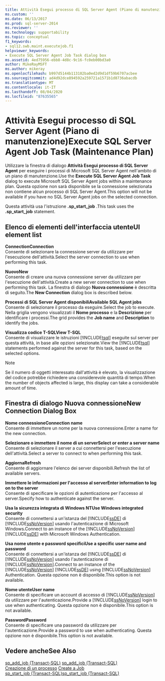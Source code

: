 ```yaml
---
title: Attività Esegui processo di SQL Server Agent (Piano di manutenzione) | Microsoft Docs
ms.custom: ''
ms.date: 06/13/2017
ms.prod: sql-server-2014
ms.reviewer: ''
ms.technology: supportability
ms.topic: conceptual
f1_keywords:
- sql12.swb.maint.executejob.f1
helpviewer_keywords:
- Execute SQL Server Agent Job Task dialog box
ms.assetid: 4ed75956-ebb8-4d8c-9c16-fc0eb00bd3a0
author: MikeRayMSFT
ms.author: mikeray
ms.openlocfilehash: b997d5144b113102ba0ed2d9d1df59b6707acbee
ms.sourcegitcommit: ad4d92dce894592a259721a1571b1d8736abacdb
ms.translationtype: MT
ms.contentlocale: it-IT
ms.lasthandoff: 08/04/2020
ms.locfileid: "87635565"
---
```

# <a name="execute-sql-server-agent-job-task-maintenance-plan"></a><span data-ttu-id="2ecba-102">Attività Esegui processo di SQL Server Agent (Piano di manutenzione)</span><span class="sxs-lookup"><span data-stu-id="2ecba-102">Execute SQL Server Agent Job Task (Maintenance Plan)</span></span>
  <span data-ttu-id="2ecba-103">Utilizzare la finestra di dialogo **Attività Esegui processo di SQL Server Agent** per eseguire i processi di Microsoft SQL Server Agent nell'ambito di un piano di manutenzione.</span><span class="sxs-lookup"><span data-stu-id="2ecba-103">Use the **Execute SQL Server Agent Job Task** dialog to execute Microsoft SQL Server Agent jobs within a maintenance plan.</span></span> <span data-ttu-id="2ecba-104">Questa opzione non sarà disponibile se la connessione selezionata non contiene alcun processo di SQL Server Agent.</span><span class="sxs-lookup"><span data-stu-id="2ecba-104">This option will not be available if you have no SQL Server Agent jobs on the selected connection.</span></span>  
  
 <span data-ttu-id="2ecba-105">Questa attività usa l'istruzione **.sp_start_job** .</span><span class="sxs-lookup"><span data-stu-id="2ecba-105">This task uses the **.sp_start_job** statement.</span></span>  
  
## <a name="ui-element-list"></a><span data-ttu-id="2ecba-106">Elenco di elementi dell'interfaccia utente</span><span class="sxs-lookup"><span data-stu-id="2ecba-106">UI element list</span></span>  
 <span data-ttu-id="2ecba-107">**Connection**</span><span class="sxs-lookup"><span data-stu-id="2ecba-107">**Connection**</span></span>  
 <span data-ttu-id="2ecba-108">Consente di selezionare la connessione server da utilizzare per l'esecuzione dell'attività.</span><span class="sxs-lookup"><span data-stu-id="2ecba-108">Select the server connection to use when performing this task.</span></span>  
  
 <span data-ttu-id="2ecba-109">**Nuovo**</span><span class="sxs-lookup"><span data-stu-id="2ecba-109">**New**</span></span>  
 <span data-ttu-id="2ecba-110">Consente di creare una nuova connessione server da utilizzare per l'esecuzione dell'attività.</span><span class="sxs-lookup"><span data-stu-id="2ecba-110">Create a new server connection to use when performing this task.</span></span> <span data-ttu-id="2ecba-111">La finestra di dialogo **Nuova connessione** è descritta di seguito.</span><span class="sxs-lookup"><span data-stu-id="2ecba-111">The **New Connection** dialog box is described below.</span></span>  
  
 <span data-ttu-id="2ecba-112">**Processi di SQL Server Agent disponibili**</span><span class="sxs-lookup"><span data-stu-id="2ecba-112">**Available SQL Agent jobs**</span></span>  
 <span data-ttu-id="2ecba-113">Consente di selezionare il processo da eseguire.</span><span class="sxs-lookup"><span data-stu-id="2ecba-113">Select the job to execute.</span></span> <span data-ttu-id="2ecba-114">Nella griglia vengono visualizzati il **Nome processo** e la **Descrizione** per identificare i processi.</span><span class="sxs-lookup"><span data-stu-id="2ecba-114">The grid provides the **Job name** and **Description** to identify the jobs.</span></span>  
  
 <span data-ttu-id="2ecba-115">**Visualizza codice T-SQL**</span><span class="sxs-lookup"><span data-stu-id="2ecba-115">**View T-SQL**</span></span>  
 <span data-ttu-id="2ecba-116">Consente di visualizzare le istruzioni [!INCLUDE[tsql](../../includes/tsql-md.md)] eseguite sul server per questa attività, in base alle opzioni selezionate.</span><span class="sxs-lookup"><span data-stu-id="2ecba-116">View the [!INCLUDE[tsql](../../includes/tsql-md.md)] statements performed against the server for this task, based on the selected options.</span></span>  
  
> [!NOTE]  
>  <span data-ttu-id="2ecba-117">Se il numero di oggetti interessato dall'attività è elevato, la visualizzazione del codice potrebbe richiedere una considerevole quantità di tempo.</span><span class="sxs-lookup"><span data-stu-id="2ecba-117">When the number of objects affected is large, this display can take a considerable amount of time.</span></span>  
  
## <a name="new-connection-dialog-box"></a><span data-ttu-id="2ecba-118">Finestra di dialogo Nuova connessione</span><span class="sxs-lookup"><span data-stu-id="2ecba-118">New Connection Dialog Box</span></span>  
 <span data-ttu-id="2ecba-119">**Nome connessione**</span><span class="sxs-lookup"><span data-stu-id="2ecba-119">**Connection name**</span></span>  
 <span data-ttu-id="2ecba-120">Consente di immettere un nome per la nuova connessione.</span><span class="sxs-lookup"><span data-stu-id="2ecba-120">Enter a name for the new connection.</span></span>  
  
 <span data-ttu-id="2ecba-121">**Selezionare o immettere il nome di un server**</span><span class="sxs-lookup"><span data-stu-id="2ecba-121">**Select or enter a server name**</span></span>  
 <span data-ttu-id="2ecba-122">Consente di selezionare il server a cui connettersi per l'esecuzione dell'attività.</span><span class="sxs-lookup"><span data-stu-id="2ecba-122">Select a server to connect to when performing this task.</span></span>  
  
 <span data-ttu-id="2ecba-123">**Aggiorna**</span><span class="sxs-lookup"><span data-stu-id="2ecba-123">**Refresh**</span></span>  
 <span data-ttu-id="2ecba-124">Consente di aggiornare l'elenco dei server disponibili.</span><span class="sxs-lookup"><span data-stu-id="2ecba-124">Refresh the list of available servers.</span></span>  
  
 <span data-ttu-id="2ecba-125">**Immettere le informazioni per l'accesso al server**</span><span class="sxs-lookup"><span data-stu-id="2ecba-125">**Enter information to log on to the server**</span></span>  
 <span data-ttu-id="2ecba-126">Consente di specificare le opzioni di autenticazione per l'accesso al server.</span><span class="sxs-lookup"><span data-stu-id="2ecba-126">Specify how to authenticate against the server.</span></span>  
  
 <span data-ttu-id="2ecba-127">**Usa la sicurezza integrata di Windows NT**</span><span class="sxs-lookup"><span data-stu-id="2ecba-127">**Use Windows integrated security**</span></span>  
 <span data-ttu-id="2ecba-128">Consente di connettersi a un'istanza del [!INCLUDE[ssDE](../../includes/ssde-md.md)] di [!INCLUDE[ssNoVersion](../../includes/ssnoversion-md.md)] usando l'autenticazione di Microsoft Windows.</span><span class="sxs-lookup"><span data-stu-id="2ecba-128">Connect to an instance of the [!INCLUDE[ssNoVersion](../../includes/ssnoversion-md.md)] [!INCLUDE[ssDE](../../includes/ssde-md.md)] with Microsoft Windows Authentication.</span></span>  
  
 <span data-ttu-id="2ecba-129">**Usa nome utente e password specifici**</span><span class="sxs-lookup"><span data-stu-id="2ecba-129">**Use a specific user name and password**</span></span>  
 <span data-ttu-id="2ecba-130">Consente di connettersi a un'istanza del [!INCLUDE[ssDE](../../includes/ssde-md.md)] di [!INCLUDE[ssNoVersion](../../includes/ssnoversion-md.md)] usando l'autenticazione di [!INCLUDE[ssNoVersion](../../includes/ssnoversion-md.md)].</span><span class="sxs-lookup"><span data-stu-id="2ecba-130">Connect to an instance of the [!INCLUDE[ssNoVersion](../../includes/ssnoversion-md.md)] [!INCLUDE[ssDE](../../includes/ssde-md.md)] using [!INCLUDE[ssNoVersion](../../includes/ssnoversion-md.md)] Authentication.</span></span> <span data-ttu-id="2ecba-131">Questa opzione non è disponibile.</span><span class="sxs-lookup"><span data-stu-id="2ecba-131">This option is not available.</span></span>  
  
 <span data-ttu-id="2ecba-132">**Nome utente**</span><span class="sxs-lookup"><span data-stu-id="2ecba-132">**User name**</span></span>  
 <span data-ttu-id="2ecba-133">Consente di specificare un account di accesso di [!INCLUDE[ssNoVersion](../../includes/ssnoversion-md.md)] da utilizzare per l'autenticazione.</span><span class="sxs-lookup"><span data-stu-id="2ecba-133">Provide a [!INCLUDE[ssNoVersion](../../includes/ssnoversion-md.md)] login to use when authenticating.</span></span> <span data-ttu-id="2ecba-134">Questa opzione non è disponibile.</span><span class="sxs-lookup"><span data-stu-id="2ecba-134">This option is not available.</span></span>  
  
 <span data-ttu-id="2ecba-135">**Password**</span><span class="sxs-lookup"><span data-stu-id="2ecba-135">**Password**</span></span>  
 <span data-ttu-id="2ecba-136">Consente di specificare una password da utilizzare per l'autenticazione.</span><span class="sxs-lookup"><span data-stu-id="2ecba-136">Provide a password to use when authenticating.</span></span> <span data-ttu-id="2ecba-137">Questa opzione non è disponibile.</span><span class="sxs-lookup"><span data-stu-id="2ecba-137">This option is not available.</span></span>  
  
## <a name="see-also"></a><span data-ttu-id="2ecba-138">Vedere anche</span><span class="sxs-lookup"><span data-stu-id="2ecba-138">See Also</span></span>  
 <span data-ttu-id="2ecba-139">[sp_add_job &#40;Transact-SQL&#41;](/sql/relational-databases/system-stored-procedures/sp-add-job-transact-sql) </span><span class="sxs-lookup"><span data-stu-id="2ecba-139">[sp_add_job &#40;Transact-SQL&#41;](/sql/relational-databases/system-stored-procedures/sp-add-job-transact-sql) </span></span>  
 <span data-ttu-id="2ecba-140">[Creazione di un processo](../../ssms/agent/create-a-job.md) </span><span class="sxs-lookup"><span data-stu-id="2ecba-140">[Create a Job](../../ssms/agent/create-a-job.md) </span></span>  
 [<span data-ttu-id="2ecba-141">sp_start_job &#40;Transact-SQL&#41;</span><span class="sxs-lookup"><span data-stu-id="2ecba-141">sp_start_job &#40;Transact-SQL&#41;</span></span>](/sql/relational-databases/system-stored-procedures/sp-start-job-transact-sql)  
  
  

